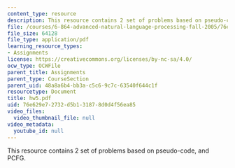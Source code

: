 ```yaml
---
content_type: resource
description: This resource contains 2 set of problems based on pseudo-code, and PCFG.
file: /courses/6-864-advanced-natural-language-processing-fall-2005/76e629e72732d5b131878d0d4f56ea85_hw5.pdf
file_size: 64128
file_type: application/pdf
learning_resource_types:
- Assignments
license: https://creativecommons.org/licenses/by-nc-sa/4.0/
ocw_type: OCWFile
parent_title: Assignments
parent_type: CourseSection
parent_uid: 48a8a6b4-bb3a-c5c6-9c7c-63540f644c1f
resourcetype: Document
title: hw5.pdf
uid: 76e629e7-2732-d5b1-3187-8d0d4f56ea85
video_files:
  video_thumbnail_file: null
video_metadata:
  youtube_id: null
---
```

This resource contains 2 set of problems based on pseudo-code, and PCFG.